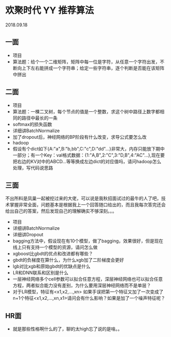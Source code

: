 # 欢聚时代 YY 推荐算法
2018.09.18
## 一面
- 项目
- 算法题：给个一个二维矩阵，矩阵中每一位是字符，从任意一个字符出发，不断向上下左右能拼成一个字符串；给定一些字符串，逐个判断是否能在该矩阵中拼出
## 二面
- 项目
- 算法题：一棵二叉树，每个节点的值是一个整数，求这个树中路径上数字都相同的路径中最长的一条
- softmax的损失函数
- 详细讲BatchNormalize
- 加了dropout后，神经网络的BP阶段有什么改变，求导公式要怎么改
- hadoop
- 假设有个dict如下{A:"a",B:"b,bb",C:"c",D:"dd"...}非常大，内存只能放下期中一部分；有一个Key：val格式数据：{1:"A,B",2:"C",3:"D,B",4:"AC"...},现在要把右边的KV对中的ABCD...等等换成左边dict的对应值吗，请问hadoop怎么处理，写代码说思路
## 三面
不出所料是凤巢一起被挖过来的大佬，可以说是我秋招面试过的最牛的人了吧，技术掌握非常全面，问题基本是根据我上一个回答随口给出的，而且我每次答完还会给出自己的答案，然后发现自己的理解确实不够深刻。。。
- 项目
- 详细讲BatchNormalize
- 详细讲Dropout
- bagging方法中，假设现在有10个模型，做了bagging，效果很好，但是现在线上只有支持一个模型的资源，请问怎么做
- xgboost比gbdt的优点和改进都有哪些？
- gbdt的负梯度在算什么，为什么xgb加了二阶梯度会更好
- lgb对比xgb和原始gbdt的优缺点是什么
- LR和DNN联系和区别是什么
- 一层神经网络多个cell参数可以拟合任意方程，深层神经网络也可以拟合任意方程，两者拟合能力没有差别，为什么要用深层神经网络而不是单层？
- 对于LR模型，特征有<x1,x2,...,xn> 如果手误把第一个特征又加了一次变成了n+1个特征<x1,x2,...,xn,x1>请问会有什么影响？如果是加了一个噪声特征呢？

## HR面
- 就是那些性格啊什么的了，聊的太high忘了说的是啥。。
